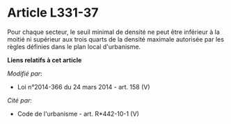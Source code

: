 # Article L331-37

Pour chaque secteur, le seuil minimal de densité ne peut être inférieur à la moitié ni supérieur aux trois quarts de la
densité maximale autorisée par les règles définies dans le plan local d'urbanisme.

**Liens relatifs à cet article**

_Modifié par_:

  - Loi n°2014-366 du 24 mars 2014 - art. 158 (V)

_Cité par_:

  - Code de l'urbanisme - art. R*442-10-1 (V)
